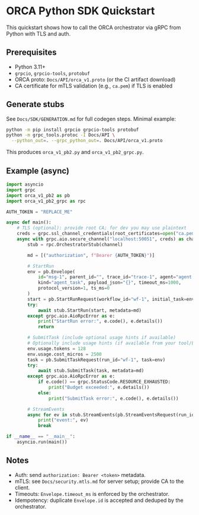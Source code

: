 # ORCA Python SDK Quickstart

This quickstart shows how to call the ORCA orchestrator via gRPC from Python with TLS and auth.

## Prerequisites
- Python 3.11+
- `grpcio`, `grpcio-tools`, `protobuf`
- ORCA proto: `Docs/API/orca_v1.proto` (or the CI artifact download)
- CA certificate for mTLS validation (e.g., `ca.pem`) if TLS is enabled

## Generate stubs
See `Docs/SDK/GENERATION.md` for full codegen steps. Minimal example:

```bash
python -m pip install grpcio grpcio-tools protobuf
python -m grpc_tools.protoc -I Docs/API \
  --python_out=. --grpc_python_out=. Docs/API/orca_v1.proto
```

This produces `orca_v1_pb2.py` and `orca_v1_pb2_grpc.py`.

## Example (async)

```python
import asyncio
import grpc
import orca_v1_pb2 as pb
import orca_v1_pb2_grpc as rpc

AUTH_TOKEN = "REPLACE_ME"

async def main():
    # TLS (optional): provide root CA; for dev you may use plaintext
    creds = grpc.ssl_channel_credentials(root_certificates=open("ca.pem", "rb").read())
    async with grpc.aio.secure_channel("localhost:50051", creds) as channel:
        stub = rpc.OrchestratorStub(channel)

        md = [("authorization", f"Bearer {AUTH_TOKEN}")]

        # StartRun
        env = pb.Envelope(
            id="msg-1", parent_id="", trace_id="trace-1", agent="agent.py",
            kind="agent_task", payload_json="{}", timeout_ms=1000,
            protocol_version=1, ts_ms=0
        )
        start = pb.StartRunRequest(workflow_id="wf-1", initial_task=env, budget=pb.Budget(max_tokens=1000, max_cost_micros=0))
        try:
            await stub.StartRun(start, metadata=md)
        except grpc.aio.AioRpcError as e:
            print("StartRun error:", e.code(), e.details())
            return

        # SubmitTask (include optional usage hints if available)
        # Optionally include usage hints (if available from your tool/LLM response)
        env.usage.tokens = 128
        env.usage.cost_micros = 2500
        task = pb.SubmitTaskRequest(run_id="wf-1", task=env)
        try:
            await stub.SubmitTask(task, metadata=md)
        except grpc.aio.AioRpcError as e:
            if e.code() == grpc.StatusCode.RESOURCE_EXHAUSTED:
                print("Budget exceeded:", e.details())
            else:
                print("SubmitTask error:", e.code(), e.details())

        # StreamEvents
        async for ev in stub.StreamEvents(pb.StreamEventsRequest(run_id="wf-1", start_event_id="0"), metadata=md):
            print("event:", ev)
            break

if __name__ == "__main__":
    asyncio.run(main())
```

## Notes
- Auth: send `authorization: Bearer <token>` metadata.
- mTLS: see `Docs/security.mtls.md` for server setup; provide CA to the client.
- Timeouts: `Envelope.timeout_ms` is enforced by the orchestrator.
- Idempotency: duplicate `Envelope.id` is accepted and deduped by the orchestrator.
